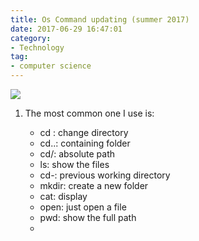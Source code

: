 ```yaml
---
title: Os Command updating (summer 2017)
date: 2017-06-29 16:47:01
category:
- Technology
tag:
- computer science
---
```


![](/Users/VivianZhang/new_blog/source/images/IMG_6477.JPG)
1. The most common one I use is: 
  
   * cd :    change directory  
   * cd..:   containing folder    
   * cd/:    absolute path        
   * ls:     show the files
   * cd-:    previous working directory
   * mkdir:  create a new folder
   * cat:    display
   * open:   just open a file
   * pwd:    show the full path
   * 
   

